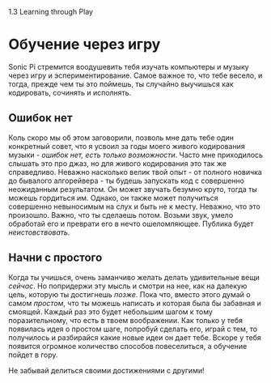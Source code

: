 1.3 Learning through Play

# Обучение через игру

Sonic Pi стремится воодушевить тебя изучать компьютеры и музыку через игру и
эспериментирование. Самое важное то, что тебе весело, и тогда, прежде чем ты это
поймешь, ты случайно выучишься как кодировать, сочинять и исполнять.

## Ошибок нет

Коль скоро мы об этом заговорили, позволь мне дать тебе один конкретный совет, что
я усвоил за годы моего живого кодирования музыки - *ошибок нет, есть только
возможности*. Часто мне приходилось слышать это про джаз, но для живого кодирования
это так же справедливо. Неважно насколько велик твой опыт - от полного новичка до
бывалого алгорейвера - ты будешь запускать код с совершенно неожиданным результатом.
Он может звучать безумно круто, тогда ты можешь гордиться им. Однако, он также
может получиться совершенно невыносимым на слух и быть не к месту. Неважно, что
это произошло. Важно, что ты сделаешь потом. Возьми звук, умело обработай его и
преврати его в нечто ошеломляющее. Публика будет *неистовствовать*.

## Начни с простого

Когда ты учишься, очень заманчиво желать делать удивительные вещи *сейчас*. Но
попридержи эту мысль и смотри на нее, как на далекую цель, которую ты достигнешь
*позже*. Пока что, вместо этого думай о самом *простом*, что ты можешь написать
и которая была бы забавная и смоящей. Каждый раз это будет небольшим шагом к
тому поразительному, что есть в твоем воображении. Как только у тебя появилась
идея о простом шаге, попробуй сделать его, играй с тем, то получилось и разбирайся
какие новые идеи он дает тебе. Вскоре у тебя появится огромное количество
способов повеселиться, а обучение пойдет в гору.

Не забывай делиться своими достижениями с другими!
